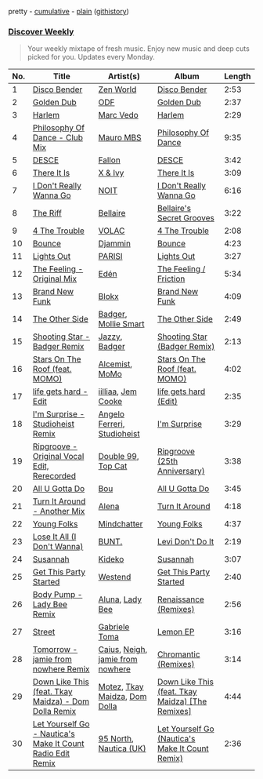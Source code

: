 pretty - [cumulative](/playlists/cumulative/Discover%20Weekly.md) - [plain](/playlists/plain/37i9dQZEVXcERLiUqU2pJX) ([githistory](https://github.githistory.xyz/vitokorn/spotify-playlist-archive/blob/master/playlists/plain/37i9dQZEVXcERLiUqU2pJX))
### [Discover Weekly](https://open.spotify.com/playlist/37i9dQZEVXcERLiUqU2pJX)

> Your weekly mixtape of fresh music. Enjoy new music and deep cuts picked for you. Updates every Monday.

| No. | Title | Artist(s) | Album | Length |
|---|---|---|---|---|
| 1 | [Disco Bender](https://open.spotify.com/track/3nUK6SUbxBrkVzQBzIF3fo) | [Zen World](https://open.spotify.com/artist/0RvnlGdSlESPQFBKAVYBBo) | [Disco Bender](https://open.spotify.com/album/7KyiqmY0mYYqxSh4W7awOR) | 2:53 |
| 2 | [Golden Dub](https://open.spotify.com/track/1mp48OS0HJgC7oEzazz0EG) | [ODF](https://open.spotify.com/artist/14Md2pjzFKO47fz1vq9KLu) | [Golden Dub](https://open.spotify.com/album/7mMv8y2f5PQ6h0jW4bgrVl) | 2:37 |
| 3 | [Harlem](https://open.spotify.com/track/7aaoMiGLv1hTBSjhFsTPUM) | [Marc Vedo](https://open.spotify.com/artist/5o6l0TdcG1YWhuhJpjXVVh) | [Harlem](https://open.spotify.com/album/3BZUd7I4xn8ITsOdFRJqLb) | 2:29 |
| 4 | [Philosophy Of Dance - Club Mix](https://open.spotify.com/track/6AIww5BOL1RfUIMf8ZF8SG) | [Mauro MBS](https://open.spotify.com/artist/3fLjzZWpd5E395nySec7UM) | [Philosophy Of Dance](https://open.spotify.com/album/3xKNg21CsLZzJzRToHta7r) | 9:35 |
| 5 | [DESCE](https://open.spotify.com/track/42VuUfHQWkuLXO8JwYfbKt) | [Fallon](https://open.spotify.com/artist/73LVVE6OYOwlXlIJAFNJdR) | [DESCE](https://open.spotify.com/album/2KAyYBz7KUOWifTn1i00Ef) | 3:42 |
| 6 | [There It Is](https://open.spotify.com/track/71b4fGIGMUacvD6fg6xltk) | [X & Ivy](https://open.spotify.com/artist/5GrYSX7RkjYmhl0eUWRcpH) | [There It Is](https://open.spotify.com/album/1HIhM9eys4WCCLvgcppZTl) | 3:09 |
| 7 | [I Don't Really Wanna Go](https://open.spotify.com/track/36cKB5lo7aBwUWRCvfX0RG) | [NOIT](https://open.spotify.com/artist/7tP7gxk3jhX8DWrl3thctC) | [I Don't Really Wanna Go](https://open.spotify.com/album/4qvyEXB9GqSgZnyR8nkVq1) | 6:16 |
| 8 | [The Riff](https://open.spotify.com/track/6rMcC843OHUI4EhnFTL4E8) | [Bellaire](https://open.spotify.com/artist/6yeeXqk3RxV7l5DxmlXMnw) | [Bellaire's Secret Grooves](https://open.spotify.com/album/4sX5nX1VInXSBYf7J7rf0n) | 3:22 |
| 9 | [4 The Trouble](https://open.spotify.com/track/5CoZzDgqAZUhuIGC82Zplz) | [VOLAC](https://open.spotify.com/artist/4Nl6PVYLwbCFfr3UqQlFtE) | [4 The Trouble](https://open.spotify.com/album/3RnlEPL13M1cxDGzS26U2h) | 2:08 |
| 10 | [Bounce](https://open.spotify.com/track/3DLx0qCFOFwlSjSvHi96hF) | [Djammin](https://open.spotify.com/artist/4jilFXy7RGLxKG6C1oju57) | [Bounce](https://open.spotify.com/album/2tHX4AWv7i9HaxJ3n37PkQ) | 4:23 |
| 11 | [Lights Out](https://open.spotify.com/track/4Ba1bjL3Qa6QB0RYdjUc2k) | [PARISI](https://open.spotify.com/artist/1UJfZU4rQx3bJ3tGypRuAT) | [Lights Out](https://open.spotify.com/album/0r55E05K16FLF3pFe4qlL5) | 3:27 |
| 12 | [The Feeling - Original Mix](https://open.spotify.com/track/73JEZZ0TDVLV1jw2oM10SF) | [Edén](https://open.spotify.com/artist/3OwjJ2GKZZ7uHNHsUKuU9U) | [The Feeling / Friction](https://open.spotify.com/album/1jjfMv2SSGERoSl8fjfrKv) | 5:34 |
| 13 | [Brand New Funk](https://open.spotify.com/track/6yP60QQQ7MGqKrzh5g2lKF) | [Blokx](https://open.spotify.com/artist/5U5PgDKfNNtrJfDx6FcIsY) | [Brand New Funk](https://open.spotify.com/album/5TclAVZ7pRVfrcMNSLpkz9) | 4:09 |
| 14 | [The Other Side](https://open.spotify.com/track/6UBqa5zqzbvNBAHfJLYaqt) | [Badger](https://open.spotify.com/artist/4mnrcwjD8rgFeOzvXmkcw3), [Mollie Smart](https://open.spotify.com/artist/1srQvUqDFTRVSO1mHuKXTn) | [The Other Side](https://open.spotify.com/album/2w2AJHNcClmUBRTKVegv4U) | 2:49 |
| 15 | [Shooting Star - Badger Remix](https://open.spotify.com/track/2cIyhl2KwSGkAubFRY5ivt) | [Jazzy](https://open.spotify.com/artist/7zAAwgV5Wqmvpb4GzvlRkP), [Badger](https://open.spotify.com/artist/4mnrcwjD8rgFeOzvXmkcw3) | [Shooting Star (Badger Remix)](https://open.spotify.com/album/7IWgf3Um32uPhhCzb4TtOB) | 2:13 |
| 16 | [Stars On The Roof (feat. MOMO)](https://open.spotify.com/track/354Cv7huFJnlEdVAHvhH3Q) | [Alcemist](https://open.spotify.com/artist/6WzWO3A5YAYxLVD224S9P0), [MoMo](https://open.spotify.com/artist/1UjH8hHfaPKRnTg8FO0uaJ) | [Stars On The Roof (feat. MOMO)](https://open.spotify.com/album/6o2oXNriDnljYllyCIaL99) | 4:02 |
| 17 | [life gets hard - Edit](https://open.spotify.com/track/1vQTyLGbpA2zXejuDC9b9t) | [iilliaa](https://open.spotify.com/artist/3XDX6PbRtAzovlF2DnoT5F), [Jem Cooke](https://open.spotify.com/artist/0AkL5tzM3UsDlWak9E0OwH) | [life gets hard (Edit)](https://open.spotify.com/album/6PuhXI5QuoTTgQNP88XCcs) | 2:35 |
| 18 | [I'm Surprise - Studioheist Remix](https://open.spotify.com/track/0XTckYxLixzJgEEh2L8HGl) | [Angelo Ferreri](https://open.spotify.com/artist/3tT2XX9qEVivLCYGoqkRkZ), [Studioheist](https://open.spotify.com/artist/3OQR59xWxoweVSWNLU5Oog) | [I'm Surprise](https://open.spotify.com/album/4wgwLvdW7EzDgCEYc8hGDq) | 3:29 |
| 19 | [Ripgroove - Original Vocal Edit, Rerecorded](https://open.spotify.com/track/5Jyw8ILTrSTJ8h6w1GczSn) | [Double 99](https://open.spotify.com/artist/3XUgFwHXbyBHNuAfv7sWu3), [Top Cat](https://open.spotify.com/artist/3QR3QV1qQuTpcy1DIqOw9j) | [Ripgroove (25th Anniversary)](https://open.spotify.com/album/4w2qcGCcbXFBxWWyBTjEZX) | 3:38 |
| 20 | [All U Gotta Do](https://open.spotify.com/track/1Uk6kqbSTNFBqXACE4Vv6A) | [Bou](https://open.spotify.com/artist/35dxfY1wywqVRUEaVuMm13) | [All U Gotta Do](https://open.spotify.com/album/5eBnGbTjE9gIFh7IC01EEI) | 3:45 |
| 21 | [Turn It Around - Another Mix](https://open.spotify.com/track/1Y7ttvLqOOOC4cGnzKQL3J) | [Alena](https://open.spotify.com/artist/44XoewyA1tLU055iIlsvCY) | [Turn It Around](https://open.spotify.com/album/5Gp4sCR41ufHn00IZxR2r9) | 4:18 |
| 22 | [Young Folks](https://open.spotify.com/track/6ikqAhIOcdJiE6DEHJGQDU) | [Mindchatter](https://open.spotify.com/artist/1He0ZKninbT4FMEV9hUZKn) | [Young Folks](https://open.spotify.com/album/3I2I0phdJqGCkm8hu9l2SO) | 4:37 |
| 23 | [Lose It All (I Don't Wanna)](https://open.spotify.com/track/6MAfxjDn1I84Q2fZw3NlUa) | [BUNT.](https://open.spotify.com/artist/2CpLIMBoE2ZzyY3ZBCRZ7j) | [Levi Don't Do It](https://open.spotify.com/album/3hXx9qkxsHdQ1oyeqOvUAJ) | 2:19 |
| 24 | [Susannah](https://open.spotify.com/track/2ggtoA4Y5VbdFwcEApWXGs) | [Kideko](https://open.spotify.com/artist/0ZwQMCRqfyh1OGQkBh9Cnj) | [Susannah](https://open.spotify.com/album/3fdR5UojHAPXGs404YUSJc) | 3:07 |
| 25 | [Get This Party Started](https://open.spotify.com/track/3aBNMuz8S7wZguV8xuwLem) | [Westend](https://open.spotify.com/artist/4epc3Bd0DOBA0kDywkRAsu) | [Get This Party Started](https://open.spotify.com/album/215SuODUU8EjPzTAVvxDuA) | 2:40 |
| 26 | [Body Pump - Lady Bee Remix](https://open.spotify.com/track/5PkJ2ssBCzKHaztJVASw2b) | [Aluna](https://open.spotify.com/artist/5ITI6SEoUZMIXXkzCfr4oE), [Lady Bee](https://open.spotify.com/artist/5WuoHUDzojO8oto22ahnwN) | [Renaissance (Remixes)](https://open.spotify.com/album/3eVVyHEF1waq5kbMFm9pdJ) | 2:56 |
| 27 | [Street](https://open.spotify.com/track/5p3v6YUnjrS3pLDiG8exk5) | [Gabriele Toma](https://open.spotify.com/artist/3Eylw4P4DCGqXcQZ4b8Fon) | [Lemon EP](https://open.spotify.com/album/2clkjXtE7DMoVApagL00cQ) | 3:16 |
| 28 | [Tomorrow - jamie from nowhere Remix](https://open.spotify.com/track/32BPl1rNJuCVCCJADo2cv6) | [Caius](https://open.spotify.com/artist/4IQxLwHL2e8JRPQ1kbMuwi), [Neigh](https://open.spotify.com/artist/0zyYd1BIWulWzSzmt4rcue), [jamie from nowhere](https://open.spotify.com/artist/6HB0xJkCPZJqjQbcwrnYUg) | [Chromantic (Remixes)](https://open.spotify.com/album/63g1bR6ZLE712cfyfvHA1B) | 3:14 |
| 29 | [Down Like This (feat. Tkay Maidza) - Dom Dolla Remix](https://open.spotify.com/track/0FH9O5v38zviPnhZqnJakG) | [Motez](https://open.spotify.com/artist/3SwgftmsT5rVepCSSco3ZR), [Tkay Maidza](https://open.spotify.com/artist/1kMPdZQVdUhMDKDWOJM5iK), [Dom Dolla](https://open.spotify.com/artist/205i7E8fNVfojowcQSfK9m) | [Down Like This (feat. Tkay Maidza) [The Remixes]](https://open.spotify.com/album/0L0gocEo4AhOsTIo4pO5VR) | 4:44 |
| 30 | [Let Yourself Go - Nautica's Make It Count Radio Edit Remix](https://open.spotify.com/track/331CsMfdnGZyAF4w733nef) | [95 North](https://open.spotify.com/artist/7GgRGnImx1cLLS73bDnpFV), [Nautica (UK)](https://open.spotify.com/artist/1jjc5DIwBYlsToYhng9Cu2) | [Let Yourself Go (Nautica's Make It Count Remix)](https://open.spotify.com/album/4Sm3xuzxQT7sg9frDKEn4C) | 2:36 |
